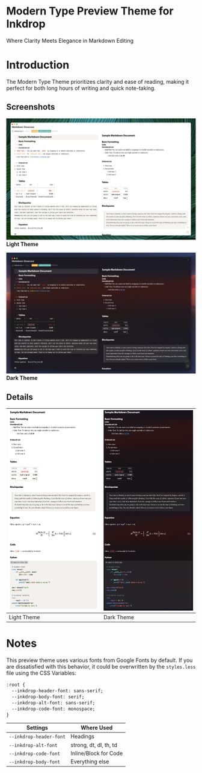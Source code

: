 # Modern Type Preview Theme for Inkdrop
Where Clarity Meets Elegance in Markdown Editing


# Introduction

The Modern Type Theme prioritizes clarity and ease of reading, making it perfect for both long hours of writing and quick note-taking.

## Screenshots

![inkdrop-window-light](screenshots/inkdrop-window-light.jpg)
**Light Theme**

![inkdrop-window-dark](screenshots/inkdrop-window-dark.jpg)
**Dark Theme**

## Details

|![screenshot-preview-light](screenshots/screenshot-preview-light.jpg)|![screenshot-preview-dark](screenshots/screenshot-preview-dark.jpg)|
|---|---|
|Light Theme|Dark Theme|


# Notes

This preview theme uses various fonts from Google Fonts by default. If you are dissatisfied with this behavior, it could be overwritten by the `styles.less` file using the CSS Variables:

```
:root {
  --inkdrop-header-font: sans-serif;
  --inkdrop-body-font: serif;
  --inkdrop-alt-font: sans-serif;
  --inkdrop-code-font: monospace;
}
```

| Settings                | Where Used             |
| ----------------------- | ---------------------- |
| `--inkdrop-header-font` | Headings               |
| `--inkdrop-alt-font`    | strong, dt, dl, th, td |
| `--inkdrop-code-font`   | Inline/Block for Code  |
| `--inkdrop-body-font`   | Everything else        |
